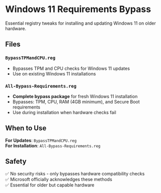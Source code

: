 # Windows 11 Requirements Bypass

Essential registry tweaks for installing and updating Windows 11 on older hardware.

## Files

### `BypassTPMandCPU.reg`
- Bypasses TPM and CPU checks for Windows 11 updates
- Use on existing Windows 11 installations

### `All-Bypass-Requirements.reg`
- **Complete bypass package** for fresh Windows 11 installation
- Bypasses: TPM, CPU, RAM (4GB minimum), and Secure Boot requirements
- Use during installation when hardware checks fail

## When to Use

**For Updates**: `BypassTPMandCPU.reg`  
**For Installation**: `All-Bypass-Requirements.reg`

## Safety
✅ No security risks - only bypasses hardware compatibility checks  
✅ Microsoft officially acknowledges these methods  
✅ Essential for older but capable hardware
